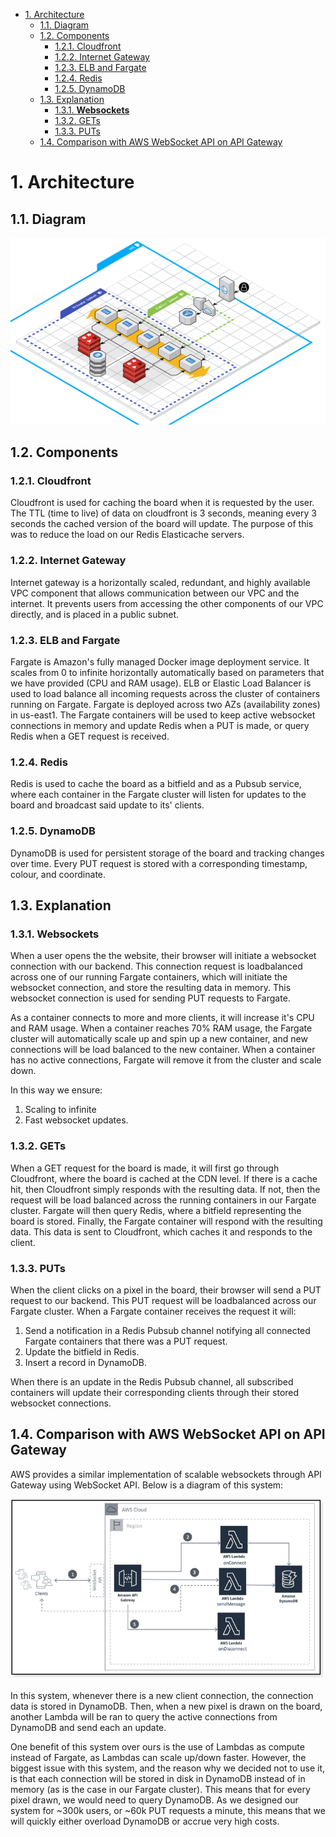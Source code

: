 - [1. Architecture](#1-architecture)
  - [1.1. Diagram](#11-diagram)
  - [1.2. Components](#12-components)
    - [1.2.1. Cloudfront](#121-cloudfront)
    - [1.2.2. Internet Gateway](#122-internet-gateway)
    - [1.2.3. ELB and Fargate](#123-elb-and-fargate)
    - [1.2.4. Redis](#124-redis)
    - [1.2.5. DynamoDB](#125-dynamodb)
  - [1.3. Explanation](#13-explanation)
    - [1.3.1. **Websockets**](#131-websockets)
    - [1.3.2. GETs](#132-gets)
    - [1.3.3. PUTs](#133-puts)
  - [1.4. Comparison with AWS WebSocket API on API Gateway](#14-comparison-with-aws-websocket-api-on-api-gateway)

# 1. Architecture
## 1.1. Diagram
![architecture](./architecture.png)
## 1.2. Components
### 1.2.1. Cloudfront
Cloudfront is used for caching the board when it is requested by the user. The TTL (time to live) of data on cloudfront is 3 seconds, meaning every 3 seconds the cached version of the board will update. The purpose of this was to reduce the load on our Redis Elasticache servers.
### 1.2.2. Internet Gateway
Internet gateway is a horizontally scaled, redundant, and highly available VPC component that allows communication between our VPC and the internet. It prevents users from accessing the other components of our VPC directly, and is placed in a public subnet.
### 1.2.3. ELB and Fargate
Fargate is Amazon's fully managed Docker image deployment service. It scales from 0 to infinite horizontally automatically based on parameters that we have provided (CPU and RAM usage). ELB or Elastic Load Balancer is used to load balance all incoming requests across the cluster of containers running on Fargate. Fargate is deployed across two AZs (availability zones) in us-east1. The Fargate containers will be used to keep active websocket connections in memory and update Redis when a PUT is made, or query Redis when a GET request is received.
### 1.2.4. Redis
Redis is used to cache the board as a bitfield and as a Pubsub service, where each container in the Fargate cluster will listen for updates to the board and broadcast said update to its' clients.
### 1.2.5. DynamoDB
DynamoDB is used for persistent storage of the board and tracking changes over time. Every PUT request is stored with a corresponding timestamp, colour, and coordinate.
## 1.3. Explanation
### 1.3.1. **Websockets**

When a user opens the the website, their browser will initiate a websocket connection with our backend. This connection request is loadbalanced across one of our running Fargate containers, which will initiate the websocket connection, and store the resulting data in memory. This websocket connection is used for sending PUT requests to Fargate.

As a container connects to more and more clients, it will increase it's CPU and RAM usage. When a container reaches 70% RAM usage, the Fargate cluster will automatically scale up and spin up a new container, and new connections will be load balanced to the new container. When a container has no active connections, Fargate will remove it from the cluster and scale down.

In this way we ensure:
1. Scaling to infinite
2. Fast websocket updates.

### 1.3.2. GETs

When a GET request for the board is made, it will first go through Cloudfront, where the board is cached at the CDN level. If there is a cache hit, then Cloudfront simply responds with the resulting data. If not, then the request will be load balanced across the running containers in our Fargate cluster. Fargate will then query Redis, where a bitfield representing the board is stored. Finally, the Fargate container will respond with the resulting data. This data is sent to Cloudfront, which caches it and responds to the client.

### 1.3.3. PUTs

When the client clicks on a pixel in the board, their browser will send a PUT request to our backend. This PUT request will be loadbalanced across our Fargate cluster. When a Fargate container receives the request it will: 

1. Send a notification in a Redis Pubsub channel notifying all connected Fargate containers that there was a PUT request.
2. Update the bitfield in Redis.
3. Insert a record in DynamoDB.

When there is an update in the Redis Pubsub channel, all subscribed containers will update their corresponding clients through their stored websocket connections.

## 1.4. Comparison with AWS WebSocket API on API Gateway

AWS provides a similar implementation of scalable websockets through API Gateway using WebSocket API. Below is a diagram of this system:

![awswebsockets](./awswebsockets.png)

In this system, whenever there is a new client connection, the connection data is stored in DynamoDB. Then, when a new pixel is drawn on the board, another Lambda will be ran to query the active connections from DynamoDB and send each an update.

One benefit of this system over ours is the use of Lambdas as compute instead of Fargate, as Lambdas can scale up/down faster. However, the biggest issue with this system, and the reason why we decided not to use it, is that each connection will be stored in disk in DynamoDB instead of in memory (as is the case in our Fargate cluster). This means that for every pixel drawn, we would need to query DynamoDB. As we designed our system for ~300k users, or ~60k PUT requests a minute, this means that we will quickly either overload DynamoDB or accrue very high costs.
